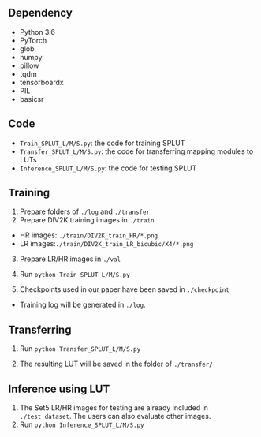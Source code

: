 ## Dependency

- Python 3.6
- PyTorch 
- glob
- numpy
- pillow
- tqdm
- tensorboardx
- PIL
- basicsr

## Code

- `Train_SPLUT_L/M/S.py`: the code for training SPLUT
- `Transfer_SPLUT_L/M/S.py`: the code for transferring mapping modules to LUTs
- `Inference_SPLUT_L/M/S.py`: the code for testing SPLUT

## Training

1. Prepare folders of `./log` and `./transfer`
2. Prepare DIV2K training images in `./train`

- HR images: `./train/DIV2K_train_HR/*.png`
- LR images:`./train/DIV2K_train_LR_bicubic/X4/*.png`

3. Prepare LR/HR images  in `./val`

4. Run `python Train_SPLUT_L/M/S.py`

5. Checkpoints used in our paper have been saved in `./checkpoint`

- Training log will be generated in `./log`. 

## Transferring

1. Run `python Transfer_SPLUT_L/M/S.py`

2. The resulting LUT will be saved in the folder of `./transfer/`

## Inference using LUT

1. The Set5 LR/HR images for testing are already included in `./test_dataset`. The users can also evaluate other images.
2. Run `python Inference_SPLUT_L/M/S.py`

